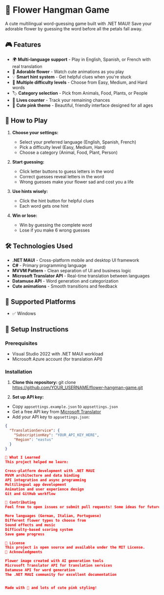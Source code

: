 ﻿# 🌸 Flower Hangman Game

A cute multilingual word-guessing game built with .NET MAUI! Save your adorable flower by guessing the word before all the petals fall away.

## 🎮 Features

- 🌍 **Multi-language support** - Play in English, Spanish, or French with real translation
- 🌸 **Adorable flower** - Watch cute animations as you play
- 💡 **Smart hint system** - Get helpful clues when you're stuck
- 🎯 **Multiple difficulty levels** - Choose from Easy, Medium, and Hard words
- 🏷️ **Category selection** - Pick from Animals, Food, Plants, or People
- 💖 **Lives counter** - Track your remaining chances
- 🎨 **Cute pink theme** - Beautiful, friendly interface designed for all ages

## 🎲 How to Play

1. **Choose your settings:**
   - Select your preferred language (English, Spanish, French)
   - Pick a difficulty level (Easy, Medium, Hard)
   - Choose a category (Animal, Food, Plant, Person)

2. **Start guessing:**
   - Click letter buttons to guess letters in the word
   - Correct guesses reveal letters in the word
   - Wrong guesses make your flower sad and cost you a life

3. **Use hints wisely:**
   - Click the hint button for helpful clues
   - Each word gets one hint

4. **Win or lose:**
   - Win by guessing the complete word
   - Lose if you make 6 wrong guesses

## 🛠️ Technologies Used

- **.NET MAUI** - Cross-platform mobile and desktop UI framework
- **C#** - Primary programming language
- **MVVM Pattern** - Clean separation of UI and business logic
- **Microsoft Translator API** - Real-time translation between languages
- **Datamuse API** - Word generation and categorization
- **Cute animations** - Smooth transitions and feedback

## 📱 Supported Platforms

- ✅ Windows

## 🚀 Setup Instructions

### Prerequisites
- Visual Studio 2022 with .NET MAUI workload
- Microsoft Azure account (for translation API)

### Installation
1. **Clone this repository:**
git clone https://github.com/YOUR_USERNAME/flower-hangman-game.git

2. **Set up API key:**
- Copy `appsettings.example.json` to `appsettings.json`
- Get a free API key from [Microsoft Translator](https://docs.microsoft.com/azure/cognitive-services/translator/)
- Add your API key to `appsettings.json`:
```json
{
  "TranslationService": {
    "SubscriptionKey": "YOUR_API_KEY_HERE",
    "Region": "eastus"
  }
}

🌟 What I Learned
This project helped me learn:

Cross-platform development with .NET MAUI
MVVM architecture and data binding
API integration and async programming
Multilingual app development
Animation and user experience design
Git and GitHub workflow

🤝 Contributing
Feel free to open issues or submit pull requests! Some ideas for future features:

More languages (German, Italian, Portuguese)
Different flower types to choose from
Sound effects and music
Difficulty-based scoring system
Save game progress

📄 License
This project is open source and available under the MIT License.
🙏 Acknowledgments

Flower image created with AI generation tools
Microsoft Translator API for translation services
Datamuse API for word generation
The .NET MAUI community for excellent documentation


Made with 💖 and lots of cute pink styling!